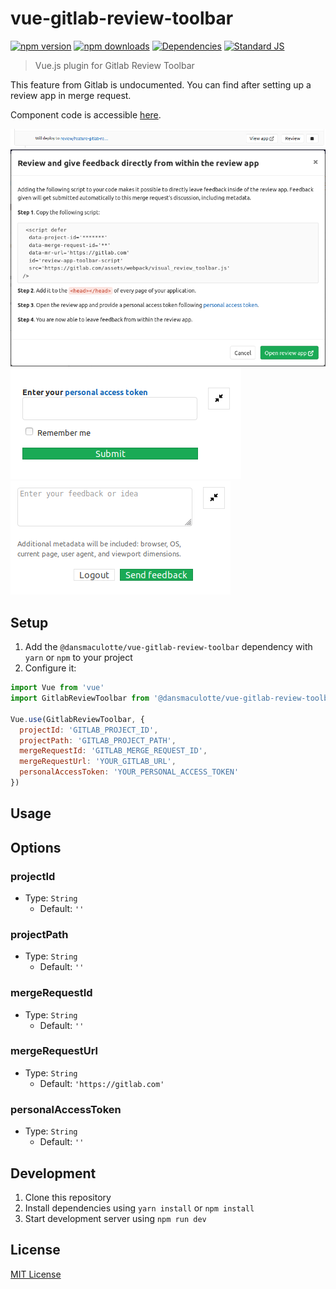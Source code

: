 # vue-gitlab-review-toolbar

[![npm version][npm-version-src]][npm-version-href]
[![npm downloads][npm-downloads-src]][npm-downloads-href]
[![Dependencies][david-dm-src]][david-dm-href]
[![Standard JS][standard-js-src]][standard-js-href]

> Vue.js plugin for Gitlab Review Toolbar

This feature from Gitlab is undocumented. You can find after setting up a review app in merge request.

Component code is accessible [here](https://gitlab.com/gitlab-org/gitlab-ce/blob/master/vendor/assets/javascripts/visual_review_toolbar.js).

![gitlab review button][gitlab-review-button-src]
![gitlab review modal][gitlab-review-modal-src]
![gitlab review personal access token][gitlab-review-personal-access-token-src]
![gitlab review send feedback][gitlab-review-send-feedback-src]

## Setup

1. Add the `@dansmaculotte/vue-gitlab-review-toolbar` dependency with `yarn` or `npm` to your project
2. Configure it:

```js
import Vue from 'vue'
import GitlabReviewToolbar from '@dansmaculotte/vue-gitlab-review-toolbar'

Vue.use(GitlabReviewToolbar, {
  projectId: 'GITLAB_PROJECT_ID',
  projectPath: 'GITLAB_PROJECT_PATH',
  mergeRequestId: 'GITLAB_MERGE_REQUEST_ID',
  mergeRequestUrl: 'YOUR_GITLAB_URL',
  personalAccessToken: 'YOUR_PERSONAL_ACCESS_TOKEN'
})
```

## Usage

## Options

### projectId

- Type: `String`
  - Default: `''`

### projectPath

- Type: `String`
  - Default: `''`

### mergeRequestId

- Type: `String`
  - Default: `''`

### mergeRequestUrl

- Type: `String`
  - Default: `'https://gitlab.com'`

### personalAccessToken

- Type: `String`
  - Default: `''`

## Development

1. Clone this repository
2. Install dependencies using `yarn install` or `npm install`
3. Start development server using `npm run dev`

## License

[MIT License](./LICENSE.md)

<!-- Badges -->
[npm-version-src]: https://img.shields.io/npm/dt/@dansmaculotte/vue-gitlab-review-toolbar.svg?style=flat-square
[npm-version-href]: https://npmjs.com/package/@dansmaculotte/vue-gitlab-review-toolbar

[npm-downloads-src]: https://img.shields.io/npm/v/@dansmaculotte/vue-gitlab-review-toolbar/latest.svg?style=flat-square
[npm-downloads-href]: https://npmjs.com/package/@dansmaculotte/vue-gitlab-review-toolbar

[david-dm-src]: https://david-dm.org/dansmaculotte/vue-gitlab-review-toolbar/status.svg?style=flat-square
[david-dm-href]: https://david-dm.org/dansmaculotte/vue-gitlab-review-toolbar

[standard-js-src]: https://img.shields.io/badge/code_style-standard-brightgreen.svg?style=flat-square
[standard-js-href]: https://standardjs.com

[gitlab-review-button-src]: ./images/review-button.png
[gitlab-review-modal-src]: ./images/review-modal.png
[gitlab-review-personal-access-token-src]: ./images/review-personal-access-token.png
[gitlab-review-send-feedback-src]: ./images/review-send-feedback.png
